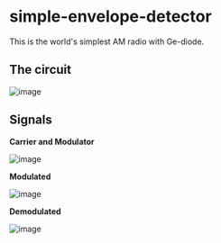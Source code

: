 # simple-envelope-detector

This is the world's simplest AM radio with Ge-diode.

## The circuit

![image](https://github.com/user-attachments/assets/8e18f25c-fee7-404a-b43e-816d813136c9)

## Signals

**Carrier and Modulator**

![image](https://github.com/user-attachments/assets/6c2d9e6f-1175-49ef-a549-ccd753600f0e)

**Modulated**

![image](https://github.com/user-attachments/assets/e93772d5-cb4f-40c8-9736-ade295966b9a)

**Demodulated**

![image](https://github.com/user-attachments/assets/700eca47-109b-4148-b46d-965528aba5ca)




